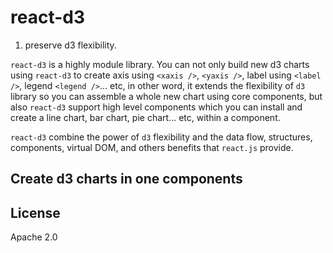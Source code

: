 # react-d3



1. preserve d3 flexibility.

`react-d3` is a highly module library. You can not only build new d3 charts using `react-d3` to create axis using `<xaxis />`,  `<yaxis />`, label using `<label />`, legend `<legend />`... etc, in other word, it extends the flexibility of `d3` library so you can assemble a whole new chart using core components, but also `react-d3` support high level components which you can install and create a line chart, bar chart, pie chart... etc, within a component.

`react-d3` combine the power of `d3` flexibility and the data flow, structures, components, virtual DOM, and others benefits that `react.js` provide.

## Create d3 charts in one components


## License

Apache 2.0
